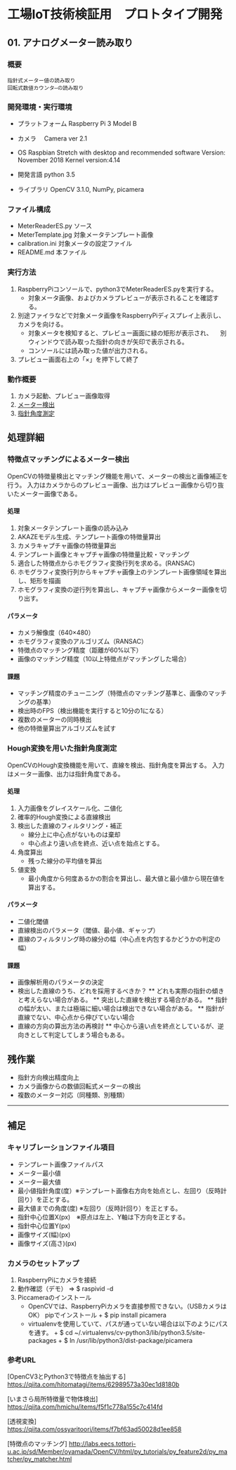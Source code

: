 # 工場IoT技術検証用　プロトタイプ開発
## 01. アナログメーター読み取り

### 概要
    指針式メーター値の読み取り
    回転式数値カウンタ―の読み取り

### 開発環境・実行環境
* プラットフォーム
  Raspberry Pi 3 Model B
* カメラ
　Camera ver 2.1
* OS
  Raspbian Stretch with desktop and recommended software
	Version: November 2018	Kernel version:4.14

* 開発言語
    python 3.5
* ライブラリ
    OpenCV 3.1.0, NumPy, picamera

### ファイル構成
* MeterReaderES.py      ソース
* MeterTemplate.jpg     対象メータテンプレート画像
* calibration.ini       対象メータの設定ファイル
* README.md             本ファイル

### 実行方法
1. RaspberryPiコンソールで、python3でMeterReaderES.pyを実行する。
    * 対象メータ画像、およびカメラプレビューが表示されることを確認する。
2. 別途ファイラなどで対象メータ画像をRaspberryPiディスプレイ上表示し、カメラを向ける。
    * 対象メータを検知すると、プレビュー画面に緑の矩形が表示され、
    　別ウィンドウで読み取った指針の向きが矢印で表示される。
    * コンソールには読み取った値が出力される。
3. プレビュー画面右上の「×」を押下して終了


### 動作概要

1. カメラ起動、プレビュー画像取得
2. [メーター検出](#特徴点マッチングによるメーター検出)
3. [指針角度測定](#Hough変換を用いた指針角度測定)


## 処理詳細

### 特徴点マッチングによるメーター検出

OpenCVの特徴量検出とマッチング機能を用いて、メーターの検出と画像補正を行う。
入力はカメラからのプレビュー画像、出力はプレビュー画像から切り抜いたメーター画像である。

#### 処理
1. 対象メータテンプレート画像の読み込み
2. AKAZEモデル生成、テンプレート画像の特徴量算出
3. カメラキャプチャ画像の特徴量算出
4. テンプレート画像とキャプチャ画像の特徴量比較・マッチング
5. 適合した特徴点からホモグラフィ変換行列を求める。(RANSAC)
6. ホモグラフィ変換行列からキャプチャ画像上のテンプレート画像領域を算出し、矩形を描画
7. ホモグラフィ変換の逆行列を算出し、キャプチャ画像からメーター画像を切り出す。

#### パラメータ
* カメラ解像度（640×480）
* ホモグラフィ変換のアルゴリズム（RANSAC）
* 特徴点のマッチング精度（距離が60%以下）
* 画像のマッチング精度（10以上特徴点がマッチングした場合）

#### 課題
* マッチング精度のチューニング（特徴点のマッチング基準と、画像のマッチングの基準）
* 検出時のFPS（検出機能を実行すると10分の1になる）
* 複数のメーターの同時検出
* 他の特徴量算出アルゴリズムを試す



### Hough変換を用いた指針角度測定

OpenCVのHough変換機能を用いて、直線を検出、指針角度を算出する。
入力はメーター画像、出力は指針角度である。

#### 処理
1. 入力画像をグレイスケール化、二値化
2. 確率的Hough変換による直線検出
3. 検出した直線のフィルタリング・補正
	* 線分上に中心点がないものは棄却
	* 中心点より遠い点を終点、近い点を始点とする。
4. 角度算出
	* 残った線分の平均値を算出
5. 値変換
	* 最小角度から何度あるかの割合を算出し、最大値と最小値から現在値を算出する。


#### パラメータ
* 二値化閾値
* 直線検出のパラメータ（閾値、最小値、ギャップ）
* 直線のフィルタリング時の線分の幅（中心点を内包するかどうかの判定の幅）


#### 課題
* 画像解析用のパラメータの決定
* 検出した直線のうち、どれを採用するべきか？
	** どれも実際の指針の傾きと考えらない場合がある。
	** 突出した直線を検出する場合がある。
	** 指針の幅が太い、または極端に細い場合は検出できない場合がある。
	** 指針が直線でない、中心点から伸びていない場合
* 直線の方向の算出方法の再検討
	** 中心から遠い点を終点としているが、逆向きとして判定してしまう場合もある。


## 残作業
* 指針方向検出精度向上
* カメラ画像からの数値回転式メーターの検出
* 複数のメーター対応（同種類、別種類）

-------------------------------------------------------------------------------
## 補足

### キャリブレーションファイル項目
* テンプレート画像ファイルパス
* メーター最小値
* メーター最大値
* 最小値指針角度(度）※テンプレート画像右方向を始点とし、左回り（反時計回り）を正とする。
* 最大値までの角度(度) ※左回り（反時計回り）を正とする。
* 指針中心位置X(px)　※原点は左上、Y軸は下方向を正とする。
* 指針中心位置Y(px)
* 画像サイズ(幅)(px)
* 画像サイズ(高さ)(px)



### カメラのセットアップ

1. RaspberryPiにカメラを接続
2. 動作確認（デモ） => $ raspivid -d
3. Piccameraのインストール
    * OpenCVでは、RaspberryPiカメラを直接参照できない。（USBカメラはOK）
      pipでインストール + 
      $ pip install picamera
    * virtualenvを使用していて、パスが通っていない場合は以下のようにパスを通す。 +
      $ cd ~/.virtualenvs/cv-python3/lib/python3.5/site-packages + 
      $ ln /usr/lib/python3/dist-package/picamera  


### 参考URL
[OpenCV3とPython3で特徴点を抽出する]  
https://qiita.com/hitomatagi/items/62989573a30ec1d8180b

[いまさら局所特徴量で物体検出]  
https://qiita.com/hmichu/items/f5f1c778a155c7c414fd

[透視変換]  
https://qiita.com/ossyaritoori/items/f7bf63ad50028d1ee858

[特徴点のマッチング]
http://labs.eecs.tottori-u.ac.jp/sd/Member/oyamada/OpenCV/html/py_tutorials/py_feature2d/py_matcher/py_matcher.html
